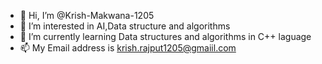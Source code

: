 - 👋 Hi, I’m @Krish-Makwana-1205
- 👀 I’m interested in AI,Data structure and algorithms
- 🌱 I’m currently learning Data structures and algorithms in C++ laguage
- 📫 My Email address is krish.rajput1205@gmaiil.com

<!---
Krish-Makwana-1205/Krish-Makwana-1205 is a ✨ special ✨ repository because its `README.md` (this file) appears on your GitHub profile.
You can click the Preview link to take a look at your changes.
--->
